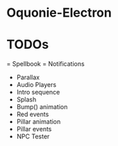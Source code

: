 # Oquonie-Electron

# TODOs

= Spellbook
= Notifications
- Parallax
- Audio Players
- Intro sequence
- Splash
- Bump() animation
- Red events
- Pillar animation
- Pillar events
- NPC Tester